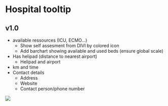 # Hospital tooltip

## v1.0

* available ressources (ICU, ECMO…)
  * Show self assesment from DIVI by colored icon
  * Add barchart showing available and used beds (ensure global scale)
* Has helipad (distance to nearest airport)
  * Helipad and airport
* km and time
* Contact details
  * Address
  * Website
  * Contact person/phone number

![](/home/u/Dokumente/Konstanz/covid-19-vis/mockups/hospital_tooltip.md.4534.png)